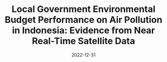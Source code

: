 ---
title: "Local Government Environmental Budget Performance on Air Pollution in Indonesia: Evidence from Near Real-Time Satellite Data" 
collection: publications
permalink: /publication/2022-local-gov-environment
date: 2022-12-31
venue: 'AAERE'
type: "Work in Progress"
paperurl:
link: 
code: #'https://doi.org/10.7910/DVN/BEKPWV'
citation: '<i>Work in progress</i>: written with Kelvin Ramadhan and Muhammad Faiz Zaidan Alharkan, presented at The 11th Congress of the Asian Association of Environmental and Resource Economics (AAERE), 2022'
abstract:
---